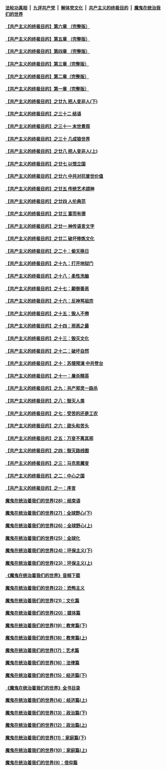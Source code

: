 ####  [法轮功真相](../../../../basic/blob/master/README.md?t=07010131) &nbsp;|&nbsp; [九评共产党](../../../../9ping.md/blob/master/README.md?t=07010131) &nbsp;|&nbsp; [解体党文化](../../../../jtdwh.md/blob/master/README.md?t=07010131)  &nbsp;|&nbsp; [共产主义的终极目的](../../../../gczydzjmd.md/blob/master/README.md?t=07010131) &nbsp;|&nbsp; [魔鬼在统治我们的世界](../../../../mgztzwmdsj.md/blob/master/README.md?t=07010131) 

#### [【共产主义的终极目的】第六章 （完整版）](../pages/nsc422/n11428913.md?t=07010131) 

#### [【共产主义的终极目的】第五章 （完整版）](../pages/nsc422/n11428912.md?t=07010131) 

#### [【共产主义的终极目的】第四章 （完整版）](../pages/nsc422/n11428907.md?t=07010131) 

#### [【共产主义的终极目的】第三章（完整版）](../pages/nsc422/n11428848.md?t=07010131) 

#### [【共产主义的终极目的】第二章（完整版）](../pages/nsc422/n11428831.md?t=07010131) 

#### [【共产主义的终极目的】第一章（完整版）](../pages/nsc422/n11417651.md?t=07010131) 

#### [【共产主义的终极目的】之廿九 把人变非人(下)](../pages/nsc422/n11344140.md?t=07010131) 

#### [【共产主义的终极目的】之三十二 结语](../pages/nsc422/n11360535.md?t=07010131) 

#### [【共产主义的终极目的】之三十一 末世景观](../pages/nsc422/n11351129.md?t=07010131) 

#### [【共产主义的终极目的】之三十 几成狼世界](../pages/nsc422/n11348280.md?t=07010131) 

#### [【共产主义的终极目的】之廿八 把人变非人(上)](../pages/nsc422/n11340492.md?t=07010131) 

#### [【共产主义的终极目的】之廿七 以恨立国](../pages/nsc422/n11336944.md?t=07010131) 

#### [【共产主义的终极目的】之廿六 中共对抗普世价值](../pages/nsc422/n11324785.md?t=07010131) 

#### [【共产主义的终极目的】之廿五 传统艺术颂神](../pages/nsc422/n11296396.md?t=07010131) 

#### [【共产主义的终极目的】之廿四 人伦典范](../pages/nsc422/n11296397.md?t=07010131) 

#### [【共产主义的终极目的】之廿三 富而有德](../pages/nsc422/n11283598.md?t=07010131) 

#### [【共产主义的终极目的】之廿一 神传语言文字](../pages/nsc422/n11263265.md?t=07010131) 

#### [【共产主义的终极目的】之廿二 破坏修炼文化](../pages/nsc422/n11245728.md?t=07010131) 

#### [【共产主义的终极目的】之二十：偷天换日](../pages/nsc422/n11238846.md?t=07010131) 

#### [【共产主义的终极目的】之十九：打开地狱门](../pages/nsc422/n11206376.md?t=07010131) 

#### [【共产主义的终极目的】之十八：柔性洗脑](../pages/nsc422/n11199994.md?t=07010131) 

#### [【共产主义的终极目的】之十七：颠倒善恶](../pages/nsc422/n11179782.md?t=07010131) 

#### [【共产主义的终极目的】之十六：反神骂祖宗](../pages/nsc422/n11166798.md?t=07010131) 

#### [【共产主义的终极目的】之十五：毁人不倦](../pages/nsc422/n11166792.md?t=07010131) 

#### [【共产主义的终极目的】之十四：邪恶之最](../pages/nsc422/n11150249.md?t=07010131) 

#### [【共产主义的终极目的】之十三：毁灭文化](../pages/nsc422/n11135227.md?t=07010131) 

#### [【共产主义的终极目的】之十二：破坏自然](../pages/nsc422/n11135214.md?t=07010131) 

#### [【共产主义的终极目的】之十：苏俄预演 中共登台](../pages/nsc422/n11118424.md?t=07010131) 

#### [【共产主义的终极目的】之十一：屠杀精英](../pages/nsc422/n11118442.md?t=07010131) 

#### [【共产主义的终极目的】之九：共产邪灵一路杀](../pages/nsc422/n11114139.md?t=07010131) 

#### [【共产主义的终极目的】之八：毁灭人类](../pages/nsc422/n11108503.md?t=07010131) 

#### [【共产主义的终极目的】之七：受苦的还是工农](../pages/nsc422/n11101809.md?t=07010131) 

#### [【共产主义的终极目的】之六：甜头和苦头](../pages/nsc422/n11096971.md?t=07010131) 

#### [【共产主义的终极目的】之五：万变不离其邪](../pages/nsc422/n11091285.md?t=07010131) 

#### [【共产主义的终极目的】之四：毁灭路线图](../pages/nsc422/n11086284.md?t=07010131) 

#### [【共产主义的终极目的】之三：马克思魔变](../pages/nsc422/n11061941.md?t=07010131) 

#### [【共产主义的终极目的】之二：中心之国](../pages/nsc422/n11047728.md?t=07010131) 

#### [【共产主义的终极目的】之一：序言](../pages/nsc422/n11086077.md?t=07010131) 

#### [魔鬼在统治着我们的世界(28)：结束语](../pages/nsc422/n10936246.md?t=07010131) 

#### [魔鬼在统治着我们的世界(27)：全球野心(下)](../pages/nsc422/n10928319.md?t=07010131) 

#### [魔鬼在统治着我们的世界(26)：全球野心(上)](../pages/nsc422/n10900318.md?t=07010131) 

#### [魔鬼在统治着我们的世界(25)：全球化](../pages/nsc422/n10788205.md?t=07010131) 

#### [魔鬼在统治着我们的世界(24)：环保主义(下)](../pages/nsc422/n10695307.md?t=07010131) 

#### [魔鬼在统治着我们的世界(23)：环保主义(上)](../pages/nsc422/n10688613.md?t=07010131) 

#### [《魔鬼在统治着我们的世界》音频下载](../pages/nsc422/n10635553.md?t=07010131) 

#### [魔鬼在统治着我们的世界(22)：恐怖主义](../pages/nsc422/n10614727.md?t=07010131) 

#### [魔鬼在统治着我们的世界(21)：文化篇](../pages/nsc422/n10597706.md?t=07010131) 

#### [魔鬼在统治着我们的世界(20)：媒体篇](../pages/nsc422/n10586579.md?t=07010131) 

#### [魔鬼在统治着我们的世界(19)：教育篇(下)](../pages/nsc422/n10564808.md?t=07010131) 

#### [魔鬼在统治着我们的世界(18)：教育篇(上)](../pages/nsc422/n10526970.md?t=07010131) 

#### [魔鬼在统治着我们的世界(17)：艺术篇](../pages/nsc422/n10499093.md?t=07010131) 

#### [魔鬼在统治着我们的世界(16)：法律篇](../pages/nsc422/n10485969.md?t=07010131) 

#### [魔鬼在统治着我们的世界(15)：经济篇(下)](../pages/nsc422/n10469975.md?t=07010131) 

#### [《魔鬼在统治着我们的世界》全书目录](../pages/nsc422/n10464261.md?t=07010131) 

#### [魔鬼在统治着我们的世界(14)：经济篇(上)](../pages/nsc422/n10457370.md?t=07010131) 

#### [魔鬼在统治着我们的世界(13)：政治篇(下)](../pages/nsc422/n10448270.md?t=07010131) 

#### [魔鬼在统治着我们的世界(12)：政治篇(上)](../pages/nsc422/n10444576.md?t=07010131) 

#### [魔鬼在统治着我们的世界(11)：家庭篇(下)](../pages/nsc422/n10440961.md?t=07010131) 

#### [魔鬼在统治着我们的世界(10)：家庭篇(上)](../pages/nsc422/n10435448.md?t=07010131) 

#### [魔鬼在统治着我们的世界(9)：信仰篇](../pages/nsc422/n10432159.md?t=07010131) 

